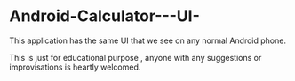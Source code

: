 # Android-Calculator---UI-

This application has the same UI that we see on any normal Android phone. 

This is just for educational purpose , anyone with any suggestions or improvisations is heartly welcomed. 

